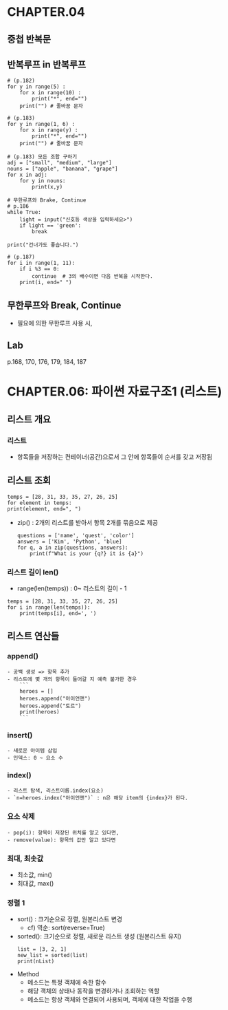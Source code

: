 # CHAPTER.04
## 중첩 반복문
## 반복루프 in 반복루프 
```
# (p.182)
for y in range(5) :
    for x in range(10) :
        print("*", end="")
    print("") # 줄바꿈 문자

# (p.183)
for y in range(1, 6) :
    for x in range(y) :
        print("*", end="")
    print("") # 줄바꿈 문자
    
# (p.183) 모든 조합 구하기
adj = ["small", "medium", "large"]
nouns = ["apple", "banana", "grape"]
for x in adj:
    for y in nouns:
        print(x,y)
        
# 무한루프와 Brake, Continue
# p.186
while True:
    light = input("신호등 색상을 입력하세요>")
    if light == 'green':
        break

print("건너가도 좋습니다.")

# (p.187)
for i in range(1, 11):
    if i %3 == 0:
        continue  # 3의 배수이면 다음 반복을 시작한다.
    print(i, end=" ")

```

## 무한루프와 Break, Continue
- 필요에 의한 무한루프 사용 시,


## Lab
p.168, 170, 176, 179, 184, 187


# CHAPTER.06: 파이썬 자료구조1 (리스트)
## 리스트 개요
### 리스트
- 항목들을 저장하는 컨테이너(공간)으로서 그 안에 항목들이 순서를 갖고 저장됨
## 리스트 조회
```
temps = [28, 31, 33, 35, 27, 26, 25]
for element in temps:
print(element, end=", ")
```
- zip() : 2개의 리스트를 받아서 항목 2개를 묶음으로 제공
	```
	questions = ['name', 'quest', 'color']
	answers = ['Kim', 'Python', 'blue]
	for q, a in zip(questions, answers): 
		print(f"What is your {q?} it is {a}")
	```
	

### 리스트 길이 len() 
- range(len(temps)) : 0~ 리스트의 길이 - 1
```
temps = [28, 31, 33, 35, 27, 26, 25]
for i in range(len(temps)):
	print(temps[i], end=', ')
```

## 리스트 연산들
### append()
	- 공백 생성 => 항목 추가
	- 리스트에 몇 개의 항목이 들어갈 지 예측 불가한 경우
		```
		heroes = []
		heroes.append("아이언맨")
		heroes.append("토르")
		print(heroes)
		```
### insert()
	- 새로운 아이템 삽입
	- 인덱스: 0 ~ 요소 수
### index()
	- 리스트 탐색, 리스트이름.index(요소)
	- `n=heroes.index("아이언맨")` : n은 해당 item의 {index}가 된다.
### 요소 삭제
	- pop(i): 항목이 저장된 위치를 알고 있다면,
	- remove(value): 항목의 값만 알고 있다면
### 최대, 최솟값
- 최소값, min()
- 최대값, max()
### 정렬 1
- sort() : 크기순으로 정렬, 원본리스트 변경
	- cf) 역순: sort(reverse=True)
- sorted(): 크기순으로 정렬, 새로운 리스트 생성 (원본리스트 유지)
	```
	list = [3, 2, 1]
	new_list = sorted(list)
	print(nList)
	```
- Method
	- 메소드는 특정 객체에 속한 함수
	- 해당 객체의 상태나 동작을 변경하거나 조회하는 역할
	- 메소드는 항상 객체와 연결되어 사용되며, 객체에 대한 작업을 수행